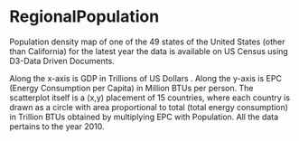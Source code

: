 # RegionalPopulation

Population density map of one of the 49 states of the United States (other than California) for the latest year the data is available on US Census using D3-Data Driven Documents.

Along	the	x-axis	is GDP	in	Trillions	of	US	Dollars	.	Along	the	y-axis	is	EPC	(Energy	Consumption	per	Capita)	in	Million	BTUs	per	person. The	scatterplot	itself	is	a	(x,y)	placement	of	15 countries,	where	each	country	is	drawn	as	a	circle	with	area	proportional	to	total	(total	energy	consumption)	in	Trillion	BTUs obtained	by	multiplying	EPC	with Population.	All	the	data	pertains	to	the	year	2010.	


